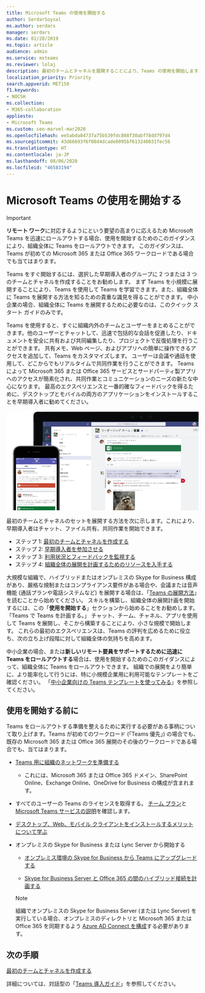 ```yaml
---
title: Microsoft Teams の使用を開始する
author: SerdarSoysal
ms.author: serdars
manager: serdars
ms.date: 01/28/2019
ms.topic: article
audience: admin
ms.service: msteams
ms.reviewer: lolaj
description: 最初のチームとチャネルを展開することにより、Teams の使用を開始します。これにより、Teams での経験を積んでから、組織全体に展開することができます。
localization_priority: Priority
search.appverid: MET150
f1.keywords:
- NOCSH
ms.collection:
- M365-collaboration
appliesto:
- Microsoft Teams
ms.custom: seo-marvel-mar2020
ms.openlocfilehash: ee5abda84737a75b539fdc808f30abf78dd797d4
ms.sourcegitcommit: 43d66693f6f08d4dcade0095bf613240031fec56
ms.translationtype: HT
ms.contentlocale: ja-JP
ms.lasthandoff: 08/06/2020
ms.locfileid: "46583194"
---
```

# <a name="get-started-with-microsoft-teams"></a>Microsoft Teams の使用を開始する

> [!IMPORTANT]
> **リモート ワーク**に対応するようにという要望の高まりに応えるため Microsoft Teams を迅速にロールアウトする場合、使用を開始するためのこのガイダンスにより、組織全体に Teams をロールアウトできます。 このガイダンスは、Teams が初めての Microsoft 365 または Office 365 ワークロードである場合でも当てはまります。

Teams をすぐ開始するには、選択した早期導入者のグループに 2 つまたは 3 つのチームとチャネルを作成することをお勧めします。 まず Teams を小規模に展開することにより、Teams を使用して Teams を学習できます。また、組織全体に Teams を展開する方法を知るための貴重な識見を得ることができます。 中小企業の場合、組織全体に Teams を展開するために必要なのは、このクイック スタート ガイドのみです。


Teams を使用すると、すぐに組織内外のチームとユーザーをまとめることができます。他のユーザーとチャットして、迅速で包括的な会話を促進したり、ドキュメントを安全に共有および共同編集したり、プロジェクトで反復処理を行うことができます。 共有メモ、Web ページ、およびアプリへの簡単に操作できるアクセスを追加して、Teams をカスタマイズします。 ユーザーは会議や通話を使用して、どこからでもリアルタイムで共同作業を行うことができます。 Teams によって Microsoft 365 または Office 365 サービスとサードパーティ製アプリへのアクセスが簡素化され、共同作業とコミュニケーションのニーズの新たな中心になります。 最高のエクスペリエンスと一番的確なフィードバックを得るために、デスクトップとモバイルの両方のアプリケーションをインストールすることを早期導入者に勧めてください。

![デスクトップおよびモバイル クライアントのユーザー インターフェイスを示すスクリーン ショット](media/get-started-microsoft-teams.png "Teams のデスクトップ クライアントとモバイル クライアントのユーザー インターフェイスを示すスクリーン ショット" ) 

最初のチームとチャネルのセットを展開する方法を次に示します。これにより、早期導入者はチャット、ファイル共有、共同作業を開始できます。

- ステップ 1: [最初のチームとチャネルを作成する](get-started-with-teams-create-your-first-teams-and-channels.md)
- ステップ 2: [早期導入者を参加させる](get-started-with-teams-onboard-early-adopters.md)
- ステップ 3: [利用状況とフィードバックを監視する](get-started-with-teams-monitor-usage-and-feedback.md)
- ステップ 4: [組織全体の展開を計画するためのリソースを入手する](get-started-with-teams-resources-for-org-wide-rollout.md)

大規模な組織で、ハイブリッドまたはオンプレミスの Skype for Business 構成があり、厳格な規制またはコンプライアンス要件がある場合や、会議または音声機能 (通話プランや電話システムなど) を展開する場合は、「[Teams の展開方法](how-to-roll-out-teams.md)」を読むことから始めてください。 スキルを構築し、組織全体の展開計画を開始するには、この「**使用を開始する**」セクションから始めることをお勧めします。 「Teams で Teams を計画する。」 チャット、チーム、チャネル、アプリを使用して Teams を展開し、そこから構築することにより、小さな規模で開始します。 これらの最初のエクスペリエンスは、Teams の評判を広めるために役立ち、次の立ち上げ段階に対して組織全体の気持ちを高めます。 

中小企業の場合、または**新しいリモート要員をサポートするために迅速に Teams をロールアウトする**場合は、使用を開始するためのこのガイダンスによって、組織全体に Teams をロールアウトできます。 組織での展開をより簡単に、より能率化して行うには、特に小規模企業用に利用可能なテンプレートをご確認ください。 「[中小企業向けの Teams テンプレートを使ってみる](https://docs.microsoft.com/microsoftteams/smb-templates)」を参照してください。

## <a name="before-you-get-started"></a>使用を開始する前に

Teams をロールアウトする準備を整えるために実行する必要がある事柄について取り上げます。Teams が初めてのワークロード (「Teams 優先」) の場合でも、既存の Microsoft 365 または Office 365 展開のその後のワークロードである場合でも、当てはまります。

- [Teams 用に組織のネットワークを準備する](prepare-network.md)
    - これには、Microsoft 365 または Office 365 ドメイン、SharePoint Online、Exchange Online、OneDrive for Business の構成が含まれます。

- すべてのユーザーの Teams のライセンスを取得する。 [チーム プラン](https://www.microsoft.com/microsoft-365/microsoft-teams/compare-microsoft-teams-options)と [Microsoft Teams サービスの説明](https://docs.microsoft.com/office365/servicedescriptions/teams-service-description)を確認します。

- [デスクトップ、Web、モバイル クライアントをインストールするメリットについて学ぶ](get-clients.md)

- オンプレミスの Skype for Business または Lync Server から開始する
   - [オンプレミス環境の Skype for Business から Teams にアップグレードする](upgrade-to-Teams-execute-SkypeforBusinessHybridOnPrem.md) 
   
   - [Skype for Business Server と Office 365 の間のハイブリッド接続を計画する](https://docs.microsoft.com/SkypeForBusiness/hybrid/plan-hybrid-connectivity)
   
   > [!NOTE]
   > 組織でオンプレミスの Skype for Business Server (または Lync Server) を実行している場合、オンプレミスのディレクトリと Microsoft 365 または Office 365 を同期するよう [Azure AD Connect を構成](https://docs.microsoft.com/SkypeForBusiness/hybrid/configure-azure-ad-connect)する必要があります。 


## <a name="next-steps"></a>次の手順

[最初のチームとチャネルを作成する](get-started-with-teams-create-your-first-teams-and-channels.md)

詳細については、対話型の「[Teams 導入ガイド](https://aka.ms/teamstoolkit)」を参照してください。

